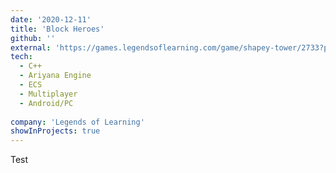 ```yaml
---
date: '2020-12-11'
title: 'Block Heroes'
github: ''
external: 'https://games.legendsoflearning.com/game/shapey-tower/2733?partner=legends-public&media=game'
tech:
  - C++
  - Ariyana Engine
  - ECS
  - Multiplayer
  - Android/PC
  
company: 'Legends of Learning'
showInProjects: true
---
```


Test

